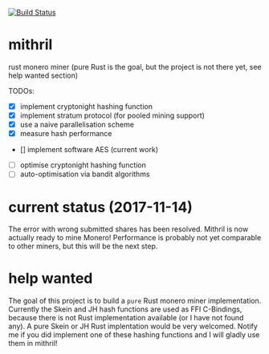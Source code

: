 [![Build Status](https://travis-ci.org/Ragnaroek/mithril.svg?branch=master)](https://travis-ci.org/Ragnaroek/mithril)

# mithril
rust monero miner (pure Rust is the goal, but the project is not there yet, see help wanted section)

TODOs:
- [x] implement cryptonight hashing function
- [x] implement stratum protocol (for pooled mining support)
- [x] use a naive parallelisation scheme
- [x] measure hash performance
- [] implement software AES (current work)
- [ ] optimise cryptonight hashing function
- [ ] auto-optimisation via bandit algorithms

# current status (2017-11-14)

The error with wrong submitted shares has been resolved. Mithril is now actually ready to mine Monero!
Performance is probably not yet comparable to other miners, but this will be the next step.

# help wanted

The goal of this project is to build a `pure` Rust monero miner implementation. Currently the 
Skein and JH hash functions are used as FFI C-Bindings, because there is not Rust implementation available (or I have not found any). A pure Skein or JH Rust implentation would be very welcomed. Notify me if you did implement one of these hashing
functions and I will gladly use them in mithril!
